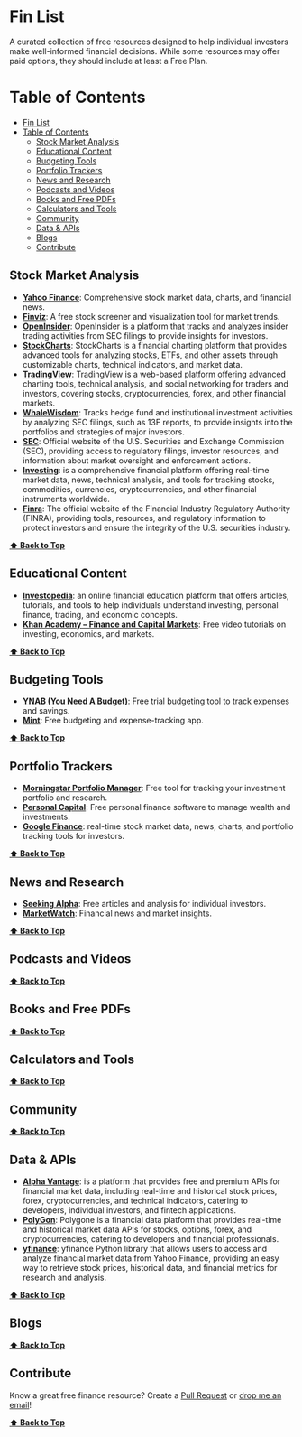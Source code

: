 # Fin List
A curated collection of free resources designed to help individual investors make well-informed financial decisions. While some resources may offer paid options, they should include at least a Free Plan.


# Table of Contents
- [Fin List](#fin-list)
- [Table of Contents](#table-of-contents)
  - [Stock Market Analysis](#stock-market-analysis)
  - [Educational Content](#educational-content)
  - [Budgeting Tools](#budgeting-tools)
  - [Portfolio Trackers](#portfolio-trackers)
  - [News and Research](#news-and-research)
  - [Podcasts and Videos](#podcasts-and-videos)
  - [Books and Free PDFs](#books-and-free-pdfs)
  - [Calculators and Tools](#calculators-and-tools)
  - [Community](#community)
  - [Data \& APIs](#data--apis)
  - [Blogs](#blogs)
  - [Contribute](#contribute)

## Stock Market Analysis
- **[Yahoo Finance](https://finance.yahoo.com/)**: Comprehensive stock market data, charts, and financial news.
- **[Finviz](https://finviz.com/)**: A free stock screener and visualization tool for market trends.
- **[OpenInsider](http://openinsider.com/)**: OpenInsider is a platform that tracks and analyzes insider trading activities from SEC filings to provide insights for investors.
- **[StockCharts](https://stockcharts.com)**: StockCharts is a financial charting platform that provides advanced tools for analyzing stocks, ETFs, and other assets through customizable charts, technical indicators, and market data.
- **[TradingView](https://www.tradingview.com/)**: TradingView is a web-based platform offering advanced charting tools, technical analysis, and social networking for traders and investors, covering stocks, cryptocurrencies, forex, and other financial markets.
- **[WhaleWisdom](https://whalewisdom.com/)**: Tracks hedge fund and institutional investment activities by analyzing SEC filings, such as 13F reports, to provide insights into the portfolios and strategies of major investors.
- **[SEC](https://www.sec.gov/)**: Official website of the U.S. Securities and Exchange Commission (SEC), providing access to regulatory filings, investor resources, and information about market oversight and enforcement actions.  
- **[Investing](https://www.investing.com/)**: is a comprehensive financial platform offering real-time market data, news, technical analysis, and tools for tracking stocks, commodities, currencies, cryptocurrencies, and other financial instruments worldwide.
- **[Finra](https://www.finra.org/)**: The official website of the Financial Industry Regulatory Authority (FINRA), providing tools, resources, and regulatory information to protect investors and ensure the integrity of the U.S. securities industry.

**[⬆️ Back to Top](#table-of-contents)**

## Educational Content
- **[Investopedia](https://www.investopedia.com/)**: an online financial education platform that offers articles, tutorials, and tools to help individuals understand investing, personal finance, trading, and economic concepts.
- **[Khan Academy – Finance and Capital Markets](https://www.khanacademy.org/economics-finance-domain/core-finance)**: Free video tutorials on investing, economics, and markets.

**[⬆️ Back to Top](#table-of-contents)**

## Budgeting Tools
- **[YNAB (You Need A Budget)](https://www.youneedabudget.com/)**: Free trial budgeting tool to track expenses and savings.
- **[Mint](https://www.mint.com/)**: Free budgeting and expense-tracking app.

**[⬆️ Back to Top](#table-of-contents)**

## Portfolio Trackers
- **[Morningstar Portfolio Manager](https://www.morningstar.com/)**: Free tool for tracking your investment portfolio and research.
- **[Personal Capital](https://www.personalcapital.com/)**: Free personal finance software to manage wealth and investments.
- **[Google Finance](https://www.google.com/finance/)**: real-time stock market data, news, charts, and portfolio tracking tools for investors.

**[⬆️ Back to Top](#table-of-contents)**

## News and Research
- **[Seeking Alpha](https://seekingalpha.com/)**: Free articles and analysis for individual investors.
- **[MarketWatch](https://www.marketwatch.com/)**: Financial news and market insights.

**[⬆️ Back to Top](#table-of-contents)**

## Podcasts and Videos

**[⬆️ Back to Top](#table-of-contents)**

## Books and Free PDFs

**[⬆️ Back to Top](#table-of-contents)**

## Calculators and Tools

**[⬆️ Back to Top](#table-of-contents)**

## Community

**[⬆️ Back to Top](#table-of-contents)**

## Data & APIs
- **[Alpha Vantage](https://www.alphavantage.co)**: is a platform that provides free and premium APIs for financial market data, including real-time and historical stock prices, forex, cryptocurrencies, and technical indicators, catering to developers, individual investors, and fintech applications.
- **[PolyGon](https://polygon.io)**: Polygone is a financial data platform that provides real-time and historical market data APIs for stocks, options, forex, and cryptocurrencies, catering to developers and financial professionals.
- **[yfinance](https://pypi.org/project/yfinance/)**: yfinance Python library that allows users to access and analyze financial market data from Yahoo Finance, providing an easy way to retrieve stock prices, historical data, and financial metrics for research and analysis.

**[⬆️ Back to Top](#table-of-contents)**

## Blogs

**[⬆️ Back to Top](#table-of-contents)**

## Contribute
Know a great free finance resource? Create a [Pull Request](https://github.com/finlistorg/finlist/pulls) or [drop me an email](mailto:contact@finlist.org)!

**[⬆️ Back to Top](#table-of-contents)**
